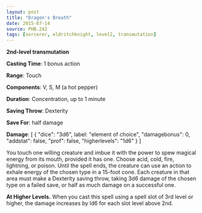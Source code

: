 ```yaml
---
layout: post
title: "Dragon's Breath"
date: 2015-07-14
source: PHB.242
tags: [sorcerer, eldritchknight, level2, transmutation]
---
```


**2nd-level transmutation**

**Casting Time**: 1 bonus action

**Range**: Touch

**Components**: V, S, M (a hot pepper)

**Duration**: Concentration, up to 1 minute

**Saving Throw**: Dexterity

**Save For**: half damage

**Damage**: [ { "dice": "3d6", label: "element of choice", "damagebonus": 0, "addstat": false, "prof": false, "higherlevels": "1d6" } ]

You touch one willing creature and imbue it with the power to spew magical energy from its mouth, provided
it has one. Choose acid, cold, fire, lightning, or poison. Until the spell ends, the creature can use an action to
exhale energy of the chosen type in a 15-foot cone. Each creature in that area must make a Dexterity saving
throw, taking 3d6 damage of the chosen type on a failed save, or half as much damage on a successful one.

**At Higher Levels.** When you cast this spell using a spell slot of 3rd level or higher, the damage increases by
ld6 for each slot level above 2nd.